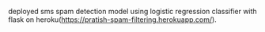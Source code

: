 deployed sms spam detection model using logistic regression classifier with flask on heroku(https://pratish-spam-filtering.herokuapp.com/).
